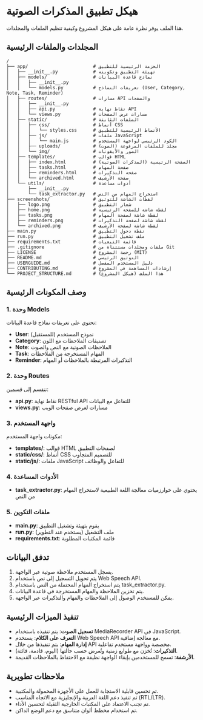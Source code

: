 # هيكل تطبيق المذكرات الصوتية

هذا الملف يوفر نظرة عامة على هيكل المشروع وكيفية تنظيم الملفات والمجلدات.

## المجلدات والملفات الرئيسية

```
/
├── app/                        # الحزمة الرئيسية للتطبيق
│   ├── __init__.py             # تهيئة التطبيق وتكوينه
│   ├── models/                 # نماذج قاعدة البيانات
│   │   ├── __init__.py
│   │   └── models.py           # تعريفات النماذج (User, Category, Note, Task, Reminder)
│   ├── routes/                 # مسارات API والصفحات
│   │   ├── __init__.py
│   │   ├── api.py              # نقاط نهاية API
│   │   └── views.py            # مسارات عرض الصفحات
│   ├── static/                 # الملفات الثابتة
│   │   ├── css/                # أنماط CSS
│   │   │   └── styles.css      # الأنماط الرئيسية للتطبيق
│   │   ├── js/                 # ملفات JavaScript
│   │   │   └── main.js         # الكود الرئيسي لواجهة المستخدم
│   │   ├── uploads/            # مجلد للملفات المرفوعة (الصوت)
│   │   └── img/                # الصور والأيقونات
│   ├── templates/              # قوالب HTML
│   │   ├── index.html          # الصفحة الرئيسية (المذكرات الصوتية)
│   │   ├── tasks.html          # صفحة المهام
│   │   ├── reminders.html      # صفحة التذكيرات
│   │   └── archived.html       # صفحة الأرشيف
│   └── utils/                  # أدوات مساعدة
│       ├── __init__.py
│       └── task_extractor.py   # استخراج المهام من النص
├── screenshots/                # لقطات الشاشة للتوثيق
│   ├── logo.png                # شعار التطبيق
│   ├── home.png                # لقطة شاشة للصفحة الرئيسية
│   ├── tasks.png               # لقطة شاشة لصفحة المهام
│   ├── reminders.png           # لقطة شاشة لصفحة التذكيرات
│   └── archived.png            # لقطة شاشة لصفحة الأرشيف
├── main.py                     # نقطة دخول التطبيق
├── run.py                      # ملف تشغيل التطبيق
├── requirements.txt            # قائمة التبعيات
├── .gitignore                  # ملفات ومجلدات مستثناة من Git
├── LICENSE                     # رخصة المشروع (MIT)
├── README.md                   # التوثيق الرئيسي
├── USERGUIDE.md                # دليل المستخدم المفصل
├── CONTRIBUTING.md             # إرشادات المساهمة في المشروع
└── PROJECT_STRUCTURE.md        # هذا الملف (هيكل المشروع)
```

## وصف المكونات الرئيسية

### 1. وحدة Models

تحتوي على تعريفات نماذج قاعدة البيانات:

- **User**: نموذج المستخدم (للمستقبل)
- **Category**: تصنيفات الملاحظات مع اللون
- **Note**: الملاحظات الصوتية مع النص والصوت
- **Task**: المهام المستخرجة من الملاحظات
- **Reminder**: التذكيرات المرتبطة بالملاحظات أو المهام

### 2. وحدة Routes

تنقسم إلى قسمين:

- **api.py**: نقاط نهاية RESTful API للتفاعل مع البيانات
- **views.py**: مسارات لعرض صفحات الويب

### 3. واجهة المستخدم

مكونات واجهة المستخدم:

- **templates/**: قوالب HTML لصفحات التطبيق
- **static/css/**: أنماط CSS للتصميم المتجاوب
- **static/js/**: ملفات JavaScript للتفاعل والوظائف

### 4. الأدوات المساعدة

- **task_extractor.py**: يحتوي على خوارزميات معالجة اللغة الطبيعية لاستخراج المهام من النص

### 5. ملفات التكوين

- **main.py**: يقوم بتهيئة وتشغيل التطبيق
- **run.py**: ملف التشغيل (يستخدم عند التطوير)
- **requirements.txt**: قائمة المكتبات المطلوبة

## تدفق البيانات

1. يسجل المستخدم ملاحظة صوتية عبر الواجهة.
2. يتم تحويل التسجيل إلى نص باستخدام Web Speech API.
3. يتم استخراج المهام المحتملة من النص باستخدام task_extractor.py.
4. يتم تخزين الملاحظة والمهام المستخرجة في قاعدة البيانات.
5. يمكن للمستخدم الوصول إلى الملاحظات والمهام والتذكيرات عبر الواجهة.

## تنفيذ الميزات الرئيسية

- **تسجيل الصوت**: يتم تنفيذه باستخدام MediaRecorder API في JavaScript.
- **التعرف على الكلام**: يستخدم Web Speech API مع معالجة إضافية.
- **إدارة المهام**: يتم تنفيذها من خلال API مخصصة وواجهة مستخدم تفاعلية.
- **التذكيرات**: تُخزن مع طوابع زمنية وتُعرض حسب حالتها (اليوم، قادمة، فائتة).
- **الأرشفة**: تسمح للمستخدمين بإبقاء الواجهة نظيفة مع الاحتفاظ بالملاحظات القديمة.

## ملاحظات تطويرية

- تم تحسين قابلية الاستجابة للعمل على الأجهزة المحمولة والمكتبية.
- تم تنفيذ دعم اللغة العربية والإنجليزية مع الاتجاه المناسب (RTL/LTR).
- تم تجنب الاعتماد على المكتبات الخارجية الثقيلة لتحسين الأداء.
- تم استخدام مخطط ألوان متناسق مع دعم الوضع الداكن.